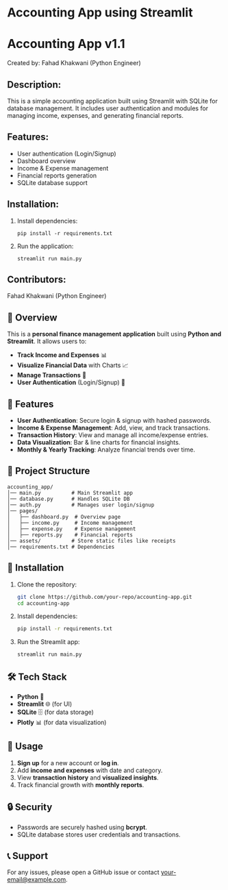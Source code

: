 # Accounting App using Streamlit
Accounting App v1.1
===================

Created by: Fahad Khakwani (Python Engineer)

Description:
------------
This is a simple accounting application built using Streamlit with SQLite for database management. It includes user authentication and modules for managing income, expenses, and generating financial reports.

Features:
---------
- User authentication (Login/Signup)
- Dashboard overview
- Income & Expense management
- Financial reports generation
- SQLite database support

Installation:
-------------
1. Install dependencies:
   ```
   pip install -r requirements.txt
   ```
2. Run the application:
   ```
   streamlit run main.py
   ```

Contributors:
-------------
Fahad Khakwani (Python Engineer)

## 📌 Overview
This is a **personal finance management application** built using **Python and Streamlit**. It allows users to:
- **Track Income and Expenses** 📊
- **Visualize Financial Data** with Charts 📈
- **Manage Transactions** 📝
- **User Authentication** (Login/Signup) 🔑

## 🚀 Features
- **User Authentication**: Secure login & signup with hashed passwords.
- **Income & Expense Management**: Add, view, and track transactions.
- **Transaction History**: View and manage all income/expense entries.
- **Data Visualization**: Bar & line charts for financial insights.
- **Monthly & Yearly Tracking**: Analyze financial trends over time.

## 📂 Project Structure
```
accounting_app/
│── main.py          # Main Streamlit app
│── database.py      # Handles SQLite DB
│── auth.py          # Manages user login/signup
│── pages/
│   ├── dashboard.py  # Overview page
│   ├── income.py     # Income management
│   ├── expense.py    # Expense management
│   ├── reports.py    # Financial reports
│── assets/          # Store static files like receipts
│── requirements.txt # Dependencies
```

## 🔧 Installation
1. Clone the repository:
   ```bash
   git clone https://github.com/your-repo/accounting-app.git
   cd accounting-app
   ```
2. Install dependencies:
   ```bash
   pip install -r requirements.txt
   ```
3. Run the Streamlit app:
   ```bash
   streamlit run main.py
   ```


## 🛠 Tech Stack
- **Python** 🐍
- **Streamlit** 🌐 (for UI)
- **SQLite** 🗄️ (for data storage)
- **Plotly** 📊 (for data visualization)

## 📌 Usage
1. **Sign up** for a new account or **log in**.
2. Add **income and expenses** with date and category.
3. View **transaction history** and **visualized insights**.
4. Track financial growth with **monthly reports**.

## 🔒 Security
- Passwords are securely hashed using **bcrypt**.
- SQLite database stores user credentials and transactions.

## 📞 Support
For any issues, please open a GitHub issue or contact [your-email@example.com](mailto:your-email@example.com).

